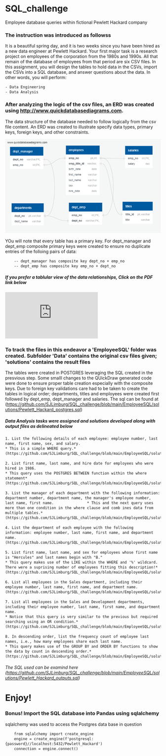 # SQL_challenge
Employee database queries within fictional Pewlett Hackard company

###  The instruction was introduced as followss

It is a beautiful spring day, and it is two weeks since you have been hired as a new data engineer at Pewlett Hackard. Your first major task is a research project on employees of the corporation from the 1980s and 1990s. All that remain of the database of employees from that period are six CSV files.
In this assignment, you will design the tables to hold data in the CSVs, import the CSVs into a SQL database, and answer questions about the data. In other words, you will perform:

    - Data Engineering
    - Data Analysis
    
### After analyzing the logic of the csv files, an ERD was created using http://www.quickdatabasediagrams.com.

The data structure of the database needed to follow logically from the csv file content. An ERD was created to illustrate specify data types, primary keys, foreign keys, and other constraints.

![ERD](https://github.com/SJLimburg/SQL_challenge/blob/main/EmployeeSQL/solutions/QuickDBD-Pewlett_Hackard_ERD.png)

YOu will note that every table has a primary key. For dept_manager and dept_emp composite primary keys were created to ensure no duplicate entries of the folloing pairs of data:

        -- dept_manager has composite key dept_no + emp_no
        -- dept_emp has composite key emp_no + dept_no
 
##### If you prefer a tablular view of the data relationships, Click on the PDF link below

![PDF of ERD](https://github.com/SJLimburg/SQL_challenge/blob/main/EmployeeSQL/solutions/QuickDBD-Pewlett_Hackard.pdf)

### To track the files in this endeavor a 'EmployeeSQL' folder was created. Subfolder 'Data' contains the original csv files given; 'solutions' contains the result files

The tables were created in POSTGRES  leveraging the SQL created in the presvious step. Some smalll changes to the QUickDraw generated code were done to ensure proper table creation especially with the composite keys.
Due to foreign key validations care had to be taken to create the tables in logical order; departments, titles and employees were created first followed by dept_emp, dept_manager and salaries. The  sql can be found at (https://github.com/SJLimburg/SQL_challenge/blob/main/EmployeeSQL/solutions/Pewlett_Hackard_postgres.sql)

##### Data Analysis tasks were assigned and solutions developed along with output files as delineated below

    1. List the following details of each employee: employee number, last name, first name, sex, and salary.                         
    * This is a simple WHERE query.*                            
    (https://github.com/SJLimburg/SQL_challenge/blob/main/EmployeeSQL/solutions/output_1_Emp_salary.csv)
   
    2. List first name, last name, and hire date for employees who were hired in 1986.   
    * This query uses the POSTGRES BETWEEN function within the where statement*             
    (https://github.com/SJLimburg/SQL_challenge/blob/main/EmployeeSQL/solutions/output_2_hired1986.csv)
            
    3. List the manager of each department with the following information: department number, department name, the manager's employee number, last name, first name.               * This and the next query uses more than one condition in the where clause and comb ines data from multiple tables.*        
    (https://github.com/SJLimburg/SQL_challenge/blob/main/EmployeeSQL/solutions/output_3_manager_info.csv)
   
    4. List the department of each employee with the following information: employee number, last name, first name, and department name.     
    (https://github.com/SJLimburg/SQL_challenge/blob/main/EmployeeSQL/solutions/output_4_employee_info.csv

    5. List first name, last name, and sex for employees whose first name is "Hercules" and last names begin with "B."       
    * This query makes use of the LIKE within the WHERE and '%' wildcard. There were a suprising number of employees fitting this description!*      
    (https://github.com/SJLimburg/SQL_challenge/blob/main/EmployeeSQL/solutions/output_5_Hercules_B_info.csv)

    6. List all employees in the Sales department, including their employee number, last name, first name, and department name.              
    (https://github.com/SJLimburg/SQL_challenge/blob/main/EmployeeSQL/solutions/output_6_Sales_Emp_info.csv)

    7. List all employees in the Sales and Development departments, including their employee number, last name, first name, and department name.     
    * Notice that this query is very similar to the previous but required searching using an OR condition.*   
    (https://github.com/SJLimburg/SQL_challenge/blob/main/EmployeeSQL/solutions/output_7_Sales_%26_Development_Emp_info.csv)

    8. In descending order, list the frequency count of employee last names, i.e., how many employees share each last name.      
    * This query makes use of the GROUP BY and ORDER BY functions to show the data by count in descending order.*               
    (https://github.com/SJLimburg/SQL_challenge/blob/main/EmployeeSQL/solutions/output_8_count_by_Last_names.csv)

###### The SQL used can be examind here  (https://github.com/SJLimburg/SQL_challenge/blob/main/EmployeeSQL/solutions/Pewlett_Hackard_outputs.sql)
# **Enjoy!**

### Bonus! Import the SQL database into Pandas using sqlalchemy

sqlalchemy was used to access the Postgres data base in question

        from sqlalchemy import create_engine
        engine = create_engine(f'postgresql:{password}//localhost:5432/Pewlett_Hackard')
        connection = engine.connect()


